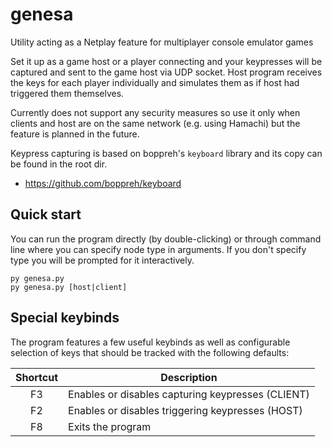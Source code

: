 # genesa

Utility acting as a Netplay feature for multiplayer console emulator games

Set it up as a game host or a player connecting and your keypresses will be captured and sent
to the game host via UDP socket. Host program receives the keys for each player individually and
simulates them as if host had triggered them themselves.

Currently does not support any security measures so use it only when clients and host are on the
same network (e.g. using Hamachi) but the feature is planned in the future.

Keypress capturing is based on boppreh's `keyboard` library and its copy can be found in the root dir.
- https://github.com/boppreh/keyboard

## Quick start
You can run the program directly (by double-clicking) or through command line where you can specify node type in arguments.
If you don't specify type you will be prompted for it interactively.
```console
py genesa.py
py genesa.py [host|client]
```

## Special keybinds
The program features a few useful keybinds as well as configurable selection of keys that should
be tracked with the following defaults:

| Shortcut | Description |
| :------: | ----------- |
| F3       | Enables or disables capturing keypresses (CLIENT) |
| F2       | Enables or disables triggering keypresses (HOST) |
| F8       | Exits the program |

